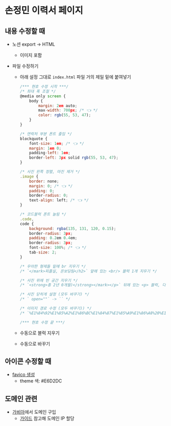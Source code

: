 # 손정민 이력서 페이지

## 내용 수정할 때

- 노션 export -> HTML

  - 이미지 포함

- 파일 수정하기

  - 아래 설정 그대로 `index.html` 파일 거의 제일 밑에 붙여넣기

    ```js
    /*** 현호 수정 시작 ***/
    /* 최대 폭 조절 */
    @media only screen {
        body {
            margin: 2em auto;
            max-width: 700px; /* 👈 */
            color: rgb(55, 53, 47);
        }
    }

    /* 연락처 부분 폰트 줄임 */
    blockquote {
        font-size: 1em; /* 👈 */
        margin: 1em 0;
        padding-left: 1em;
        border-left: 3px solid rgb(55, 53, 47);
    }

    /* 사진 왼쪽 정렬, 마진 제거 */
    .image {
        border: none;
        margin: 0; /* 👈 */
        padding: 0;
        border-radius: 0;
        text-align: left; /* 👈 */
    }

    /* 코드블럭 폰트 늘림 */
    .code,
    code {
        background: rgba(135, 131, 120, 0.15);
        border-radius: 3px;
        padding: 0.2em 0.4em;
        border-radius: 3px;
        font-size: 100%; /* 👈 */
        tab-size: 2;
    }

    /* 우아한 형제들 밑에 br 지우기 */
    /* `</mark>피플실, 온보딩팀</h2>` 앞에 있는 <br/> 블럭 1개 지우기 */

    /* 사진 위에 빈 공간 지우기 */
    /* `<strong>총 2년 0개월)</strong></mark></p>` 뒤에 있는 <p> 블럭, 다음 줄에 <p/> 블럭 2개 지우기 */

    /* 사진 닫히게 설정 (모두 바꾸기) */
    /* ` open=""` -> `` */

    /* 이미지 경로 수정 (모두 바꾸기)) */
    /* `%E1%84%92%E1%85%A2%E1%86%BC%E1%84%87%E1%85%A9%E1%86%A8%20%E1%84%87%E1%85%A1%E1%86%AF%E1%84%80%E1%85%A7%E1%86%AB%E1%84%80%E1%85%A1,%20%E1%84%89%E1%85%A9%E1%86%AB%E1%84%8C%E1%85%A5%E1%86%BC%E1%84%86%E1%85%B5%E1%86%AB%20(%E1%84%92%E1%85%A7%E1%84%82%E1%85%A9%E1%84%87%E1%85%A5%E1%84%8C%E1%85%A5%E1%86%AB)%202f1b30dcff7b427f8c6f9efebaf50df6` -> `assets` */

    /*** 현호 수정 끝 ***/

    ```

  - 수동으로 블럭 지우기
  - 수동으로 바꾸기

## 아이콘 수정할 때

- [favico 생성](https://realfavicongenerator.net/)
  - theme 색: #E6D2DC

## 도메인 관련

- [가비아](https://www.gabia.com/)에서 도메인 구입
  - [가이드](https://docs.github.com/en/pages/configuring-a-custom-domain-for-your-github-pages-site/managing-a-custom-domain-for-your-github-pages-site) 참고해 도메인 IP 할당
